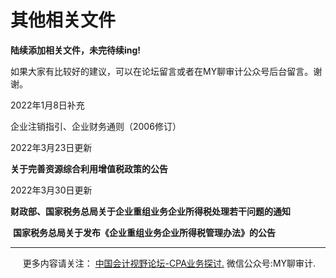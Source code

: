 ﻿其他相关文件
======

  

**陆续添加相关文件，未完待续ing!**

如果大家有比较好的建议，可以在论坛留言或者在MY聊审计公众号后台留言。谢谢。

2022年1月8日补充

企业注销指引、企业财务通则（2006修订）

2022年3月23日更新

**关于完善资源综合利用增值税政策的公告**

2022年3月30日更新

**财政部、国家税务总局关于企业重组业务企业所得税处理若干问题的通知**

 **国家税务总局关于发布《企业重组业务企业所得税管理办法》的公告**

* * *

     更多内容请关注： [中国会计视野论坛-CPA业务探讨.](https://bbs.esnai.com/thread-5354530-1-3.html) 微信公众号:MY聊审计.
